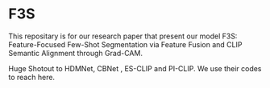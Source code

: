 # F3S
This repositary is for our research paper that present our model F3S: Feature-Focused Few-Shot Segmentation via Feature Fusion and CLIP
Semantic Alignment through Grad-CAM.


Huge Shotout to HDMNet, CBNet , ES-CLIP and PI-CLIP. We use their codes to reach here.
